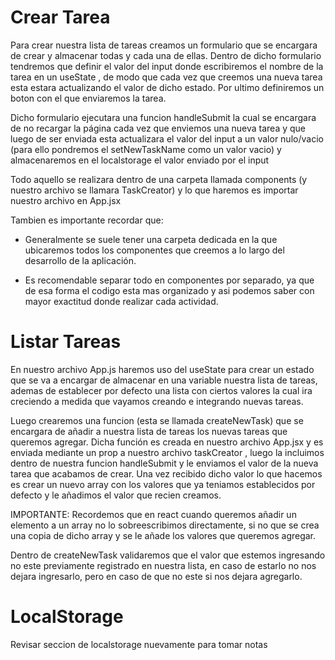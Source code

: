 # Crear Tarea

Para crear nuestra lista de tareas creamos un formulario que se encargara de crear y almacenar todas y cada una de ellas. Dentro de dicho formulario tendremos que definir el valor del input donde escribiremos el nombre de la tarea en un useState , de modo que cada vez que creemos una nueva tarea esta estara actualizando el valor de dicho estado. Por ultimo definiremos un boton con el que enviaremos la tarea.

Dicho formulario ejecutara una funcion handleSubmit la cual se encargara de no recargar la página cada vez que enviemos una nueva tarea y que luego de ser enviada esta actualizara el valor del input a un valor nulo/vacio (para ello pondremos el setNewTaskName como un valor vacio) y almacenaremos en el localstorage el valor enviado por el input

Todo aquello se realizara dentro de una carpeta llamada components (y nuestro archivo se llamara TaskCreator) y lo que haremos es importar nuestro archivo en App.jsx

Tambien es importante recordar que:

* Generalmente se suele tener una carpeta dedicada en la que ubicaremos todos los componentes que creemos a lo largo del desarrollo de la aplicación.

* Es recomendable separar todo en componentes por separado, ya que de esa forma el codigo esta mas organizado y asi podemos saber con mayor exactitud donde realizar cada actividad.

# Listar Tareas

En nuestro archivo App.js haremos uso del useState para crear un estado que se va a encargar de almacenar en una variable nuestra lista de tareas, ademas de establecer por defecto una lista con ciertos valores la cual ira creciendo a medida que vayamos creando e integrando nuevas tareas.

Luego crearemos una funcion (esta se llamada createNewTask) que se encargara de añadir a nuestra lista de tareas los nuevas tareas que queremos agregar. Dicha función es creada en nuestro archivo App.jsx y es enviada mediante un prop a nuestro archivo taskCreator , luego la incluimos dentro de nuestra funcion handleSubmit y le enviamos el valor de la nueva tarea que acabamos de crear. Una vez recibido dicho valor lo que hacemos es crear un nuevo array con los valores que ya teniamos establecidos por defecto y le añadimos el valor que recien creamos.

IMPORTANTE: Recordemos que en react cuando queremos añadir un elemento a un array no lo sobreescribimos directamente, si no que se crea una copia de dicho array y se le añade los valores que queremos agregar.

Dentro de createNewTask validaremos que el valor que estemos ingresando no este previamente registrado en nuestra lista, en caso de estarlo no nos dejara ingresarlo, pero en caso de que no este si nos dejara agregarlo.

# LocalStorage

Revisar seccion de localstorage nuevamente para tomar notas
